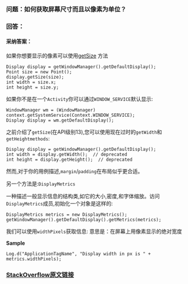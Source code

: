 ### 问题：如何获取屏幕尺寸而且以像素为单位？

### 回答：
#### 采纳答案：

如果你想要显示的像素可以使用[getSize](http://developer.android.com/reference/android/view/Display.html#getSize%28android.graphics.Point%29) 方法

```
Display display = getWindowManager().getDefaultDisplay();
Point size = new Point();
display.getSize(size);
int width = size.x;
int height = size.y;
```

如果你不是在一个`Activity`你可以通过`WINDOW_SERVICE`默认显示:

```
WindowManager wm = (WindowManager) context.getSystemService(Context.WINDOW_SERVICE);
Display display = wm.getDefaultDisplay();
```

之前介绍了`getSize`(在API级别13),您可以使用现在过时的`getWidth`和`getHeightmethods`:

```
Display display = getWindowManager().getDefaultDisplay();
int width = display.getWidth();  // deprecated
int height = display.getHeight();  // deprecated
```

然而,对于你的用例描述,`margin`/`padding`在布局似乎更合适。

另一个方法是:`DisplayMetrics`

一种描述一般显示信息的结构类,如它的大小,密度,和字体缩放。访问`DisplayMetrics`成员,初始化一个对象是这样的:

```
DisplayMetrics metrics = new DisplayMetrics();
getWindowManager().getDefaultDisplay().getMetrics(metrics);
```

我们可以使用`widthPixels`获取信息:
意思是：在屏幕上用像素显示的绝对宽度

**Sample**
```
Log.d("ApplicationTagName", "Display width in px is " + metrics.widthPixels);
```

### [StackOverflow原文链接](https://stackoverflow.com/questions/1016896/get-screen-dimensions-in-pixels)